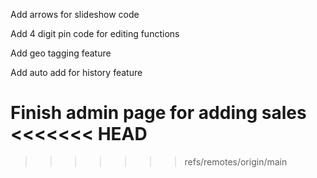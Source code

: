 Add arrows for slideshow code

Add 4 digit pin code for editing functions

Add geo tagging feature

Add auto add for history feature

Finish admin page for adding sales
<<<<<<< HEAD
=======


>>>>>>> refs/remotes/origin/main
